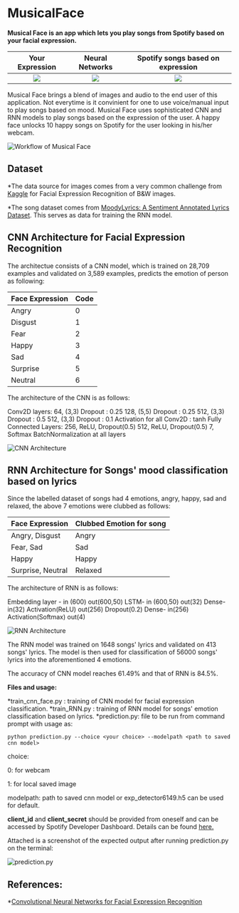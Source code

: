 # MusicalFace


**Musical Face is an app which lets you play songs from Spotify based on your facial expression.**





Your Expression             |  Neural Networks	       | Spotify songs based on expression |	
:-------------------------:|:-------------------------:|:-------------------------:
![](https://github.com/achyutapnK/MusicalFace/blob/master/images/happy_face.jpg)  |  ![](https://cdn-images-1.medium.com/max/1600/1*DW0Ccmj1hZ0OvSXi7Kz5MQ.jpeg)	|  ![](https://github.com/achyutapnK/MusicalFace/blob/master/images/Spotify_logo.png)









Musical Face brings a blend of images and audio to the end user of this application. Not everytime is it convinient for one to use voice/manual input to play songs based on mood. Musical Face uses sophisticated CNN and RNN models to play songs based on the expression of the user. 
A happy face unlocks 10 happy songs on Spotify for the user looking in his/her webcam.





![Workflow of Musical Face](https://github.com/achyutapnK/MusicalFace/blob/master/images/Workflow.png)






## Dataset
*The data source for images comes from a very common challenge from [Kaggle](https://www.kaggle.com/c/challenges-in-representation-learning-facial-expression-recognition-challenge/data) for Facial Expression Recognition of B&W images. 

*The song dataset comes from [MoodyLyrics: A Sentiment Annotated Lyrics Dataset](https://dl.acm.org/citation.cfm?id=3059340). This serves as data for training the RNN model.

## CNN Architecture for Facial Expression Recognition
The architectue consists of a CNN model, which is trained on 28,709 examples and validated on 3,589 examples, predicts the emotion of person as following:


| Face Expression | Code |
| --- | --- |
| Angry | 0 |
| Disgust | 1 |
| Fear | 2 |
| Happy | 3 |
| Sad | 4 |
| Surprise | 5 |
| Neutral | 6 |

The architecture of the CNN is as follows:

Conv2D layers:
64, (3,3)
Dropout : 0.25
128, (5,5)
Dropout : 0.25
512, (3,3)
Dropout : 0.5
512, (3,3)
Dropout : 0.1
Activation for all Conv2D : tanh
Fully Connected Layers:
256, ReLU, Dropout(0.5)
512, ReLU, Dropout(0.5)
7, Softmax
BatchNormalization at all layers



![CNN Architecture](https://github.com/achyutapnK/MusicalFace/blob/master/images/model_8.png)







## RNN Architecture for Songs' mood classification based on lyrics

Since the labelled dataset of songs had 4 emotions, angry, happy, sad and relaxed, the above 7 emotions were clubbed as follows:

|Face Expression|Clubbed Emotion for song|
|---|---|
| Angry, Disgust|Angry |
| Fear, Sad | Sad |
| Happy | Happy |
| Surprise, Neutral | Relaxed |



The architecture of RNN is as follows:

Embedding layer  - 	in (600) 
		out(600,50)
LSTM- 		in (600,50)
		out(32)
Dense-		in(32)
		Activation(ReLU)
		out(256)
		Dropout(0.2)
Dense-		in(256)
		Activation(Softmax)
		out(4)


![RNN Architecture](https://github.com/achyutapnK/MusicalFace/blob/master/images/model_rnn_81.png)




The RNN model was trained on 1648 songs' lyrics and validated on 413 songs' lyrics. The model is then used for classification of 56000 songs' lyrics into the aforementioned 4 emotions.

The accuracy of CNN model reaches 61.49% and that of RNN is 84.5%.

**Files and usage:**

*train_cnn_face.py : training of CNN model for facial expression classification.
*train_RNN.py : training of RNN model for songs' emotion classification based on lyrics.
*prediction.py: file to be run from command prompt with usage as:
	
	python prediction.py --choice <your choice> --modelpath <path to saved cnn model>
	
choice: 

0: for webcam

1: for local saved image

modelpath: path to saved cnn model or exp_detector6149.h5 can be used for default.

**client_id** and **client_secret** should be provided from oneself and can be accessed by Spotify Developer Dashboard. Details can be found [here.](https://developer.spotify.com/documentation/general/guides/app-settings/#register-your-app)

Attached is a screenshot of the expected output after running prediction.py on the terminal:

![prediction.py](https://github.com/achyutapnK/MusicalFace/blob/master/images/prediction.png)

## References:
*[Convolutional Neural Networks for Facial Expression Recognition](http://cs231n.stanford.edu/reports/2016/pdfs/005_Report.pdf)


